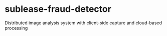 # sublease-fraud-detector
Distributed image analysis system with client-side capture and cloud-based processing
